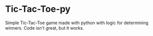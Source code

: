# Tic-Tac-Toe-py
Simple Tic-Tac-Toe game made with python with logic for determining winners.
Code isn't great, but it works.
